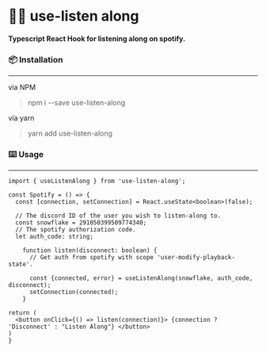 # 👥🎵 use-listen along
#### Typescript React Hook for listening along on spotify.

### 📦 Installation

---

via NPM
> npm i --save use-listen-along

via yarn 
> yarn add use-listen-along

### ⌨️ Usage

----

```tsx
import { useListenAlong } from 'use-listen-along';

const Spotify = () => {
  const [connection, setConnection] = React.useState<boolean>(false);
  
  // The discord ID of the user you wish to listen-along to.
  const snowflake = 291050399509774340;
  // The spotify authorization code.
  let auth_code: string;
  
	function listen(disconnect: boolean) {
	  // Get auth from spotify with scope 'user-modify-playback-state'.
	  
	  const {connected, error} = useListenAlong(snowflake, auth_code, disconnect);
	  setConnection(connected);
	}

return (
  <button onClick={() => listen(connection)}> {connection ? 'Disconnect' : "Listen Along"} </button>
)
}
```

